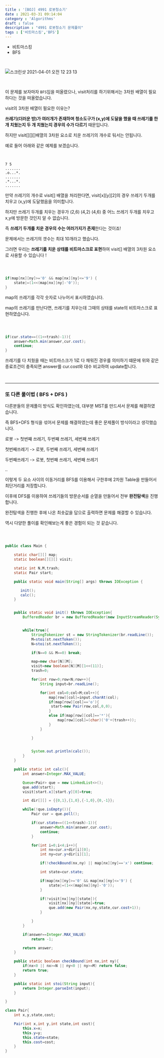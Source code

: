 ```yaml
---
title : '[BOJ] 4991 로봇청소기'
date : 2021-03-31 09:14:04
category : 'Algorithms'
draft : false
description : "4991 로봇청소기 문제풀이"
tags : ['비트마스킹','BFS']
---
```


* 비트마스킹
* BFS

<br/>

![스크린샷 2021-04-01 오전 12 23 13](https://user-images.githubusercontent.com/57346393/113169368-7f0d9d80-9280-11eb-8c19-4fb7fb262ecc.png)

<br/>

이 문제를 보자마자 `BFS`임을 떠올렸으나, visit처리를 하기위해서는 3차원 배열이 필요하다는 것을 떠올렸습니다.

visit의 3차원 배열이 필요한 이유는? 

**쓰레기(더러운 방)가 여러개가 존재하며 청소도구가 (x,y)에 도달을 했을 때 쓰레기를 한 개 치웠는지 두 개 치웠는지 경우의 수가 다르기** 때문입니다.

하지만 visit[][][]배열의 3차원 요소로 치운 쓰레기의 개수로 둬서는 안됩니다.

예로 들어 아래와 같은 예제를 보겠습니다.

<br/>

```
7 5
.......
.o...*.
.......
.*...*.
.......

```

만약 쓰레기의 개수로 visit[] 배열을 처리한다면, visit[x][y][2]의 경우 쓰레기 두개를 치우고 (x,y)에 도달했음을 의미합니다.

하지만 쓰레기 두개를 치우는 경우가 (2,6) (4,2) (4,6) 중 어느 쓰레기 두개를 치우고 x,y에 방문한 것인지 알 수 없습니다.

즉 **쓰레기 두개를 치운 경우의 수는 여러가지가 존재**한다는 것이죠!

문제에서는 쓰레기의 갯수는 최대 10개라고 했습니다.

그러면 우리는 **쓰레기를 치운 상태를 비트마스크로 표현**하여 visit[] 배열의 3차원 요소로 사용할 수 있습니다 !

<br/>

```java

if(map[nx][ny]>='0' && map[nx][ny]<='9') {
    state|=(1<<(map[nx][ny]-'0'));
}

```
map의 쓰레기를 각각 숫자로 나누어서 표시하였습니다.

map의 쓰레기를 만난다면, 쓰레기를 치우는데 그때의 상태를 state의 비트마스크로 표현하였습니다.

<br/>

```java

if(cur.state==((1<<trash)-1)){
    answer=Math.min(answer,cur.cost);
    continue;
}


```

쓰레기를 다 치웠을 때는 비트마스크가 1로 다 채워진 경우를 의미하기 떄문에 위와 같은 종료조건이 충족되면 answer를 cur.cost와 대수 비교하여 update합니다.

<br/>

---


### 또 다른 풀이법 ( BFS + DFS )

다른분들의 문제풀이 방식도 확인하였는데, 대부분 MST를 만드셔서 문제를 해결하였습니다.

즉 BFS+DFS 형식을 섞어서 문제를 해결하였는데 좋은 문제풀이 방식이라고 생각했습니다.

로봇 -> 첫번쨰 쓰레기, 두번째 쓰레기, 세번째 쓰레기

첫번째쓰레기 -> 로봇, 두번째 쓰레기, 세번째 쓰레기

두번째쓰레기 -> 로봇, 첫번째 쓰레기, 세번째 쓰레기 

..

이렇게 두 요소 사이의 이동거리를 BFS를 이용해서 구한후에 2차원 Table을 만들어서 최단거리를 저장합니다.

이후에 DFS를 이용하여 쓰레기들의 방문순서를 순열을 만들어서 전부 **완전탐색**을 진행합니다.

완전탐색을 진행한 후에 나온 최솟값을 답으로 출력하면 문제를 해결할 수 있습니다.

역시 다양한 풀이를 확인해보는게 좋은 경험이 되는 것 같습니다.


<br/>

```java

public class Main {

    static char[][] map;
    static boolean[][][] visit;

    static int N,M,trash;
    static Pair start;

    public static void main(String[] args) throws IOException {

       init();
       calc();
    }


    public static void init() throws IOException{
        BufferedReader br = new BufferedReader(new InputStreamReader(System.in));


        while(true){
            StringTokenizer st = new StringTokenizer(br.readLine());
            M=stoi(st.nextToken());
            N=stoi(st.nextToken());

            if(N==0 && M==0) break;

            map=new char[N][M];
            visit=new boolean[N][M][1<<(11)];
            trash=0;

            for(int row=0;row<N;row++){
                String input=br.readLine();

                for(int col=0;col<M;col++){
                    map[row][col]=input.charAt(col);
                    if(map[row][col]=='o'){
                     start=new Pair(row,col,0,0);
                    }
                    else if(map[row][col]=='*'){
                        map[row][col]=(char)('0'+(trash++));
                    }
                }

            }

            
            System.out.println(calc());
        }
    }

    public static int calc(){
        int answer=Integer.MAX_VALUE;

        Queue<Pair> que = new LinkedList<>();
        que.add(start);
        visit[start.x][start.y][0]=true;

        int dir[][] = {{0,1},{1,0},{-1,0},{0,-1}};

        while(!que.isEmpty()){
            Pair cur = que.poll();

            if(cur.state==((1<<trash)-1)){
                answer=Math.min(answer,cur.cost);
                continue;
            }

            for(int i=0;i<4;i++){
                int nx=cur.x+dir[i][0];
                int ny=cur.y+dir[i][1];

                if(!checkBound(nx,ny) || map[nx][ny]=='x') continue;

                int state=cur.state;

                if(map[nx][ny]>='0' && map[nx][ny]<='9') {
                    state|=(1<<(map[nx][ny]-'0'));
                }

                if(!visit[nx][ny][state]){
                    visit[nx][ny][state]=true;
                    que.add(new Pair(nx,ny,state,cur.cost+1));
                }

            }
        }

        if(answer==Integer.MAX_VALUE)
            return -1;

        return answer;
    }

    public static boolean checkBound(int nx,int ny){
        if(nx<0 || nx>=N || ny<0 || ny>=M) return false;
        return true;
    }

    public static int stoi(String input){
        return Integer.parseInt(input);
    }

}

class Pair{
    int x,y,state,cost;

    Pair(int x,int y,int state,int cost){
        this.x=x;
        this.y=y;
        this.state=state;
        this.cost=cost;
    }
}


```